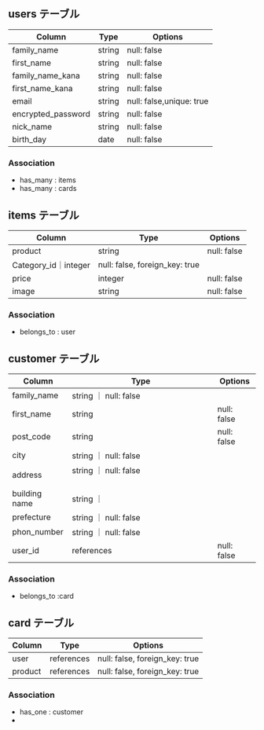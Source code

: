 ## users テーブル

| Column             | Type    | Options                 |
| ------------------ | ------  | ------------------------|
| family_name        | string  | null: false             |
| first_name         | string  | null: false             |
| family_name_kana   | string  | null: false             |
| first_name_kana    | string  | null: false             |
| email              | string  | null: false,unique: true|
| encrypted_password | string  | null: false             |
| nick_name          | string  | null: false             |
| birth_day          | date    | null: false             |

### Association
- has_many : items
- has_many : cards



## items テーブル

| Column    | Type    | Options     |
| ------    | ------  | ----------- |
| product   | string  | null: false |
| Category_id｜integer | null: false, foreign_key: true |
| price     | integer | null: false |
| image     | string  | null: false |

### Association
- belongs_to : user 



## customer テーブル

| Column          | Type       | Options                        |
| ----------------| ---------- | ------------------------------ |
| family_name     | string     ｜ null: false                   |
| first_name      | string     | null: false                    |
| post_code       | string     | null: false                    |
| city            | string     ｜ null: false                    |
| address         | string     ｜ null: false 　　　　　　　　　　  |
| building name   | string     ｜                                |
| prefecture      | string     ｜ null: false                    |
| phon_number     | string     ｜ null: false                    |
| user_id         | references |  null: false                    |

### Association
- belongs_to :card



## card テーブル

| Column      | Type       | Options                        |
| -------     | ---------- | ------------------------------ |
| user        | references | null: false, foreign_key: true |                              |
| product     | references | null: false, foreign_key: true |

### Association
- has_one : customer
-